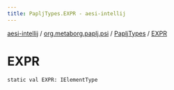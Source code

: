 ```yaml
---
title: PapljTypes.EXPR - aesi-intellij
---
```


[aesi-intellij](../../index.html) / [org.metaborg.paplj.psi](../index.html) / [PapljTypes](index.html) / [EXPR](.)

# EXPR

`static val EXPR: IElementType`